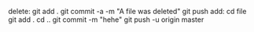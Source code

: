  delete:
   git   add  .
   git commit -a -m "A file was deleted"
   git push
add:
   cd file
   git add .
   cd ..
   git commit -m "hehe"
   git push -u origin master
   

   

